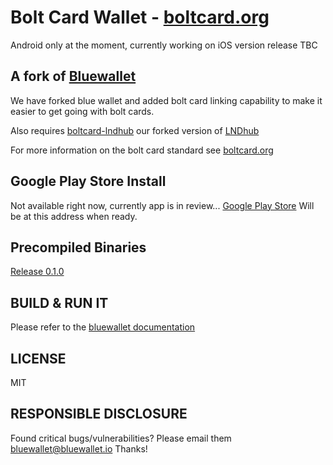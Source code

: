 # Bolt Card Wallet - [boltcard.org](https://boltcard.org)

Android only at the moment, currently working on iOS version release TBC 

## A fork of [Bluewallet](https://bluewallet.io/)

We have forked blue wallet and added bolt card linking capability to make it easier to get going with bolt cards.

Also requires [boltcard-lndhub](https://github.com/boltcard/boltcard-lndhub) our forked version of [LNDhub](https://bluewallet.io/) 

For more information on the bolt card standard see [boltcard.org](https://boltcard.org)

## Google Play Store Install

Not available right now, currently app is in review...
[Google Play Store](https://play.google.com/store/apps/details?id=com.boltcard.boltcard)
Will be at this address when ready.

## Precompiled Binaries

[Release 0.1.0](https://github.com/boltcard/boltcard-wallet/releases/tag/v0.1.0)

## BUILD & RUN IT

Please refer to the [bluewallet documentation](https://github.com/bluewallet/bluewallet)

## LICENSE

MIT

## RESPONSIBLE DISCLOSURE

Found critical bugs/vulnerabilities? Please email them bluewallet@bluewallet.io
Thanks!

